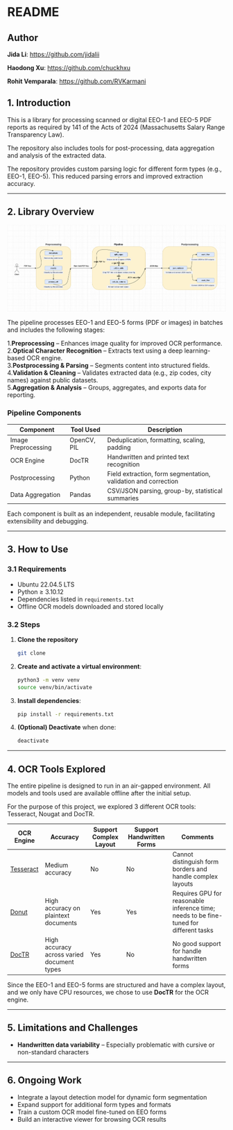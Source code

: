 # **README**

## Author
**Jida Li**: https://github.com/jidalii

**Haodong Xu**: https://github.com/chuckhxu

**Rohit Vemparala**: https://github.com/RVKarmani


## **1. Introduction**

This is a library for processing scanned or digital EEO-1 and EEO-5 PDF reports as required by 141 of the Acts of 2024 (Massachusetts Salary Range Transparency Law).

The repository also includes tools for post-processing, data aggregation and analysis of the extracted data.

The repository provides custom parsing logic for different form types (e.g., EEO-1, EEO-5). This reduced parsing errors and improved extraction accuracy.

---

## **2. Library Overview**

<img src="ocr/architecture.png" alt="Pipeline Architecture" width="900"/>

The pipeline processes EEO-1 and EEO-5 forms (PDF or images) in batches and includes the following stages:

1.**Preprocessing** – Enhances image quality for improved OCR performance.  
2.**Optical Character Recognition** – Extracts text using a deep learning-based OCR engine.  
3.**Postprocessing & Parsing** – Segments content into structured fields.  
4.**Validation & Cleaning** – Validates extracted data (e.g., zip codes, city names) against public datasets.  
5.**Aggregation & Analysis** – Groups, aggregates, and exports data for reporting.


### **Pipeline Components**

| Component           | Tool Used   | Description                                                    |
|---------------------|-------------|----------------------------------------------------------------|
| Image Preprocessing | OpenCV, PIL | Deduplication, formatting, scaling, padding                    |
| OCR Engine          | DocTR       | Handwritten and printed text recognition                       |
| Postprocessing      | Python      | Field extraction, form segmentation, validation and correction |
| Data Aggregation    | Pandas      | CSV/JSON parsing, group-by, statistical summaries              |


Each component is built as an independent, reusable module, facilitating extensibility and debugging.


---

## **3. How to Use**

### **3.1 Requirements**

- Ubuntu 22.04.5 LTS
- Python ≥ 3.10.12
- Dependencies listed in `requirements.txt`  
- Offline OCR models downloaded and stored locally  

### **3.2 Steps**
1. **Clone the repository**

    ```bash
   git clone
   ```

2. **Create and activate a virtual environment**:
   ```bash
   python3 -m venv venv
   source venv/bin/activate
   ```
3. **Install dependencies**:
   ```bash
   pip install -r requirements.txt
   ```
4. **(Optional) Deactivate** when done:
   ```bash
   deactivate
   ```

---

## **4. OCR Tools Explored**


The entire pipeline is designed to run in an air-gapped environment. All models and tools used are available offline after the initial setup.


For the purpose of this project, we explored 3 different OCR tools: Tesseract, Nougat and DocTR.

| OCR Engine                                              | Accuracy                                   | Support Complex Layout | Support Handwritten Forms | Comments                                                         |
|---------------------------------------------------------|--------------------------------------------|------------------------|---------------------------|------------------------------------------------------------------|
| [Tesseract](https://github.com/tesseract-ocr/tesseract) | Medium accuracy                            | No                     | No                        | Cannot distinguish form borders and handle complex layouts       |
| [Donut](https://github.com/clovaai/donut)               | High accuracy on plaintext documents       | Yes                    | Yes                       | Requires GPU for reasonable inference time; needs to be fine-tuned for different tasks |
| [DocTR](https://github.com/mindee/doctr)                | High accuracy across varied document types | Yes                    | No                        | No good support for handle handwritten forms                     |

Since the EEO-1 and EEO-5 forms are structured and have a complex layout, and we only have CPU resources, we chose to use **DocTR** for the OCR engine.

---


## **5. Limitations and Challenges**

- **Handwritten data variability** – Especially problematic with cursive or non-standard characters

---

## **6. Ongoing Work**

- Integrate a layout detection model for dynamic form segmentation  
- Expand support for additional form types and formats  
- Train a custom OCR model fine-tuned on EEO forms  
- Build an interactive viewer for browsing OCR results

